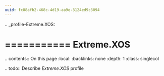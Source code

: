 ```yaml
---
uuid: fc88afb2-468c-4d19-aa9e-3124ed9c3094
---
```

.. _profile-Extreme.XOS:

===========
Extreme.XOS
===========

.. contents:: On this page
    :local:
    :backlinks: none
    :depth: 1
    :class: singlecol

.. todo::
    Describe *Extreme.XOS* profile

